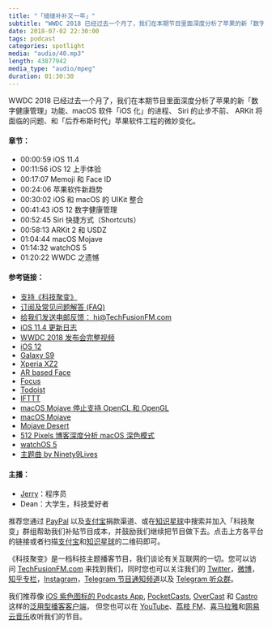 ```yaml
---
title: "「缝缝补补又一年」"
subtitle: "WWDC 2018 已经过去一个月了，我们在本期节目里面深度分析了苹果的新「数字健康管理」功能、macOS 软件「iOS 化」的进程、 Siri 的止步不前、 ARKit 将面临的问提、和「后乔布斯时代」苹果软件工程的微妙变化。"
date: 2018-07-02 22:30:00
tags: podcast
categories: spotlight
media: "audio/40.mp3"
length: 43877942 
media_type: "audio/mpeg"
duration: 01:30:30
---
```


WWDC 2018 已经过去一个月了，我们在本期节目里面深度分析了苹果的新「数字健康管理」功能、macOS 软件「iOS 化」的进程、 Siri 的止步不前、 ARKit 将面临的问题、和「后乔布斯时代」苹果软件工程的微妙变化。

#### 章节：

- 00:00:59 iOS 11.4
- 00:11:56 iOS 12 上手体验
- 00:17:07 Memoji 和 Face ID
- 00:24:06 苹果软件新趋势
- 00:30:02 iOS 和 macOS 的 UIKit 整合
- 00:41:43 iOS 12 数字健康管理
- 00:52:45 Siri 快捷方式（Shortcuts）
- 00:58:13 ARKit 2 和 USDZ
- 01:04:44 macOS Mojave
- 01:14:32 watchOS 5
- 01:20:22 WWDC 之遗憾

#### 参考链接：

- [支持《科技聚变》](https://techfusionfm.com/donate/)
- [订阅及常见问题解答 (FAQ)](https://techfusionfm.com/faq/)
- [给我们发送电邮反馈： hi@TechFusionFM.com](mailto:hi@techfusionfm.com)
- [iOS 11.4 更新日志](https://support.apple.com/zh-cn/ht208067#114)
- [WWDC 2018 发布会完整视频](https://www.apple.com/apple-events/june-2018/)
- [iOS 12](https://www.apple.com/cn/ios/ios-12-preview/)
- [Galaxy S9](https://www.samsung.com/ca/smartphones/galaxy-s9/)
- [Xperia XZ2](https://www.sonymobile.com/cn/products/phones/xperia-xz2/)
- [AR based Face](https://developer.apple.com/documentation/arkit/creating_face_based_ar_experiences)
- [Focus](https://heyfocus.com/) 
- [Todoist](https://todoist.com/app?lang=en#start) 
- [IFTTT](https://ifttt.com/)
- [macOS Mojave 停止支持 OpenCL 和 OpenGL](https://developer.apple.com/macos/whats-new/#deprecationofopenglandopencl)
- [macOS Mojave](https://www.apple.com/cn/macos/mojave-preview/)
- [Mojave Desert](https://zh.wikipedia.org/wiki/%E8%8E%AB%E5%93%88%E9%9F%A6%E6%B2%99%E6%BC%A0) 
- [512 Pixels 博客深度分析 macOS 深色模式](https://512pixels.net/2018/06/on-macos-mojaves-dark-mode/)  
- [watchOS 5](https://www.apple.com/cn/watchos-preview/)  
- [主题曲 by Ninety9Lives](http://99l.tv/BleedingThroughYU)

#### 主播：

- [Jerry](https://twitter.com/jerryfzhang)：程序员
- Dean：大学生，科技爱好者

推荐您通过 [PayPal](https://paypal.me/techfusionfm/5) 以及[支付宝](HTTPS://QR.ALIPAY.COM/FKX09288AJOENI0MVZXM12)捐款渠道、或在[知识星球](https://www.xiaomiquan.com)中搜索并加入「科技聚变」群组帮助我们补贴节目成本，并鼓励我们继续把节目做下去。点击上方各平台的链接或者扫描[支付宝](https://techfusionfm.com/images/QR.JPG)和[知识星球](https://t.zsxq.com/IEmEM3f)的二维码即可。

《科技聚变》是一档科技主题播客节目，我们谈论有关互联网的一切。您可以访问 [TechFusionFM.com](https://TechFusionFM.com) 来找到我们，同时您也可以关注我们的 [Twitter](http://twitter.com/TechFusionFM)，[微博](http://weibo.com/TechFusionFM)，[知乎专栏](https://zhuanlan.zhihu.com/TechFusion)，[Instagram](http://instagram.com/TechFusionFM)，[Telegram 节目通知频道](https://t.me/TechFusionFM)以及 [Telegram 听众群](https://t.me/TechFusionChat)。

我们推荐像 [iOS 紫色图标的 Podcasts App](https://itunes.apple.com/cn/podcast/id1202658654), [PocketCasts](http://pca.st/podcast/28fcd200-cc7c-0134-10da-25324e2a541d), [OverCast](https://overcast.fm) 和 [Castro](http://supertop.co/castro/) 这样的[泛用型播客客户端](https://techfusionfm.com/faq/)， 但您也可以在 [YouTube](https://www.youtube.com/channel/UC6uvHf21Tjm5lepw6P2Ki-Q)、[荔枝 FM](https://www.lizhi.fm/1494013/)、[喜马拉雅](http://www.ximalaya.com/72456289/album/6648521)和[网易云音乐](http://music.163.com/#/djradio?id=347498120)收听我们的节目。
